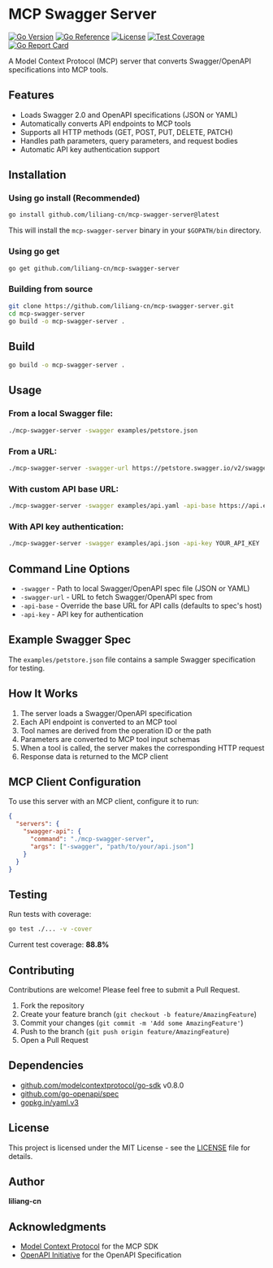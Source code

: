 # MCP Swagger Server

[![Go Version](https://img.shields.io/badge/Go-1.21+-00ADD8?style=flat&logo=go)](https://go.dev)
[![Go Reference](https://pkg.go.dev/badge/github.com/liliang-cn/mcp-swagger-server.svg)](https://pkg.go.dev/github.com/liliang-cn/mcp-swagger-server)
[![License](https://img.shields.io/badge/License-MIT-blue.svg)](LICENSE)
[![Test Coverage](https://img.shields.io/badge/Coverage-88.8%25-brightgreen)](https://github.com/liliang-cn/mcp-swagger-server)
[![Go Report Card](https://goreportcard.com/badge/github.com/liliang-cn/mcp-swagger-server)](https://goreportcard.com/report/github.com/liliang-cn/mcp-swagger-server)

A Model Context Protocol (MCP) server that converts Swagger/OpenAPI specifications into MCP tools.

## Features

- Loads Swagger 2.0 and OpenAPI specifications (JSON or YAML)
- Automatically converts API endpoints to MCP tools
- Supports all HTTP methods (GET, POST, PUT, DELETE, PATCH)
- Handles path parameters, query parameters, and request bodies
- Automatic API key authentication support

## Installation

### Using go install (Recommended)

```bash
go install github.com/liliang-cn/mcp-swagger-server@latest
```

This will install the `mcp-swagger-server` binary in your `$GOPATH/bin` directory.

### Using go get

```bash
go get github.com/liliang-cn/mcp-swagger-server
```

### Building from source

```bash
git clone https://github.com/liliang-cn/mcp-swagger-server.git
cd mcp-swagger-server
go build -o mcp-swagger-server .
```

## Build

```bash
go build -o mcp-swagger-server .
```

## Usage

### From a local Swagger file:

```bash
./mcp-swagger-server -swagger examples/petstore.json
```

### From a URL:

```bash
./mcp-swagger-server -swagger-url https://petstore.swagger.io/v2/swagger.json
```

### With custom API base URL:

```bash
./mcp-swagger-server -swagger examples/api.yaml -api-base https://api.example.com
```

### With API key authentication:

```bash
./mcp-swagger-server -swagger examples/api.json -api-key YOUR_API_KEY
```

## Command Line Options

- `-swagger` - Path to local Swagger/OpenAPI spec file (JSON or YAML)
- `-swagger-url` - URL to fetch Swagger/OpenAPI spec from
- `-api-base` - Override the base URL for API calls (defaults to spec's host)
- `-api-key` - API key for authentication

## Example Swagger Spec

The `examples/petstore.json` file contains a sample Swagger specification for testing.

## How It Works

1. The server loads a Swagger/OpenAPI specification
2. Each API endpoint is converted to an MCP tool
3. Tool names are derived from the operation ID or the path
4. Parameters are converted to MCP tool input schemas
5. When a tool is called, the server makes the corresponding HTTP request
6. Response data is returned to the MCP client

## MCP Client Configuration

To use this server with an MCP client, configure it to run:

```json
{
  "servers": {
    "swagger-api": {
      "command": "./mcp-swagger-server",
      "args": ["-swagger", "path/to/your/api.json"]
    }
  }
}
```

## Testing

Run tests with coverage:

```bash
go test ./... -v -cover
```

Current test coverage: **88.8%**

## Contributing

Contributions are welcome! Please feel free to submit a Pull Request.

1. Fork the repository
2. Create your feature branch (`git checkout -b feature/AmazingFeature`)
3. Commit your changes (`git commit -m 'Add some AmazingFeature'`)
4. Push to the branch (`git push origin feature/AmazingFeature`)
5. Open a Pull Request

## Dependencies

- [github.com/modelcontextprotocol/go-sdk](https://github.com/modelcontextprotocol/go-sdk) v0.8.0
- [github.com/go-openapi/spec](https://github.com/go-openapi/spec)
- [gopkg.in/yaml.v3](https://gopkg.in/yaml.v3)

## License

This project is licensed under the MIT License - see the [LICENSE](LICENSE) file for details.

## Author

**liliang-cn**

## Acknowledgments

- [Model Context Protocol](https://github.com/modelcontextprotocol) for the MCP SDK
- [OpenAPI Initiative](https://www.openapis.org/) for the OpenAPI Specification